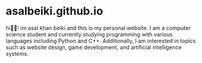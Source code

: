 # asalbeiki.github.io

hi👋😃! im asal khan beiki and this is my personal website.
I am a computer science student and currently studying programming with various languages including Python and C++.
Additionally, I am interested in topics such as website design, game development, and artificial intelligence systems.
